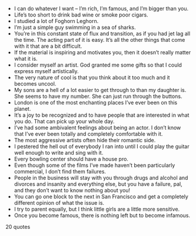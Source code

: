  - I can do whatever I want – I’m rich, I’m famous, and I’m bigger than you.
 - Life’s too short to drink bad wine or smoke poor cigars.
 - I studied a lot of Foghorn Leghorn.
 - I’m just a simple guy swimming in a sea of sharks.
 - You’re in this constant state of flux and transition, as if you had jet lag all the time. The acting part of it is easy. It’s all the other things that come with it that are a bit difficult.
 - If the material is inspiring and motivates you, then it doesn’t really matter what it is.
 - I consider myself an artist. God granted me some gifts so that I could express myself artistically.
 - The very nature of cool is that you think about it too much and it becomes uncool.
 - My sons are a hell of a lot easier to get through to than my daughter is. She seems to have my number. She can just run through the buttons.
 - London is one of the most enchanting places I’ve ever been on this planet.
 - It’s a joy to be recognized and to have people that are interested in what you do. That can pick up your whole day.
 - I’ve had some ambivalent feelings about being an actor. I don’t know that I’ve ever been totally and completely comfortable with it.
 - The most aggressive artists often hide their romantic side.
 - I pestered the hell out of everybody I ran into until I could play the guitar well enough to write and sing with it.
 - Every bowling center should have a house pro.
 - Even though some of the films I’ve made haven’t been particularly commercial, I don’t find them failures.
 - People in the business will stay with you through drugs and alcohol and divorces and insanity and everything else, but you have a failure, pal, and they don’t want to know nothing about you!
 - You can go one block to the next in San Francisco and get a completely different opinion of what the issue is.
 - I try to parent equally, but I think little girls are a little more sensitive.
 - Once you become famous, there is nothing left but to become infamous.

20 quotes